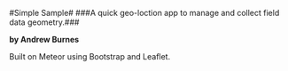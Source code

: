 #Simple Sample#
###A quick geo-loction app to manage and collect field data geometry.###


**by Andrew Burnes**

Built on Meteor using Bootstrap and Leaflet.